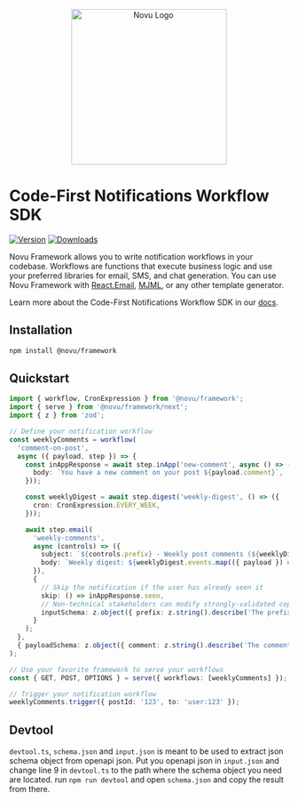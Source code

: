 <div align="center">
  <a href="https://novu.co?utm_source=github" target="_blank">
  <picture>
    <source media="(prefers-color-scheme: dark)" srcset="https://user-images.githubusercontent.com/2233092/213641039-220ac15f-f367-4d13-9eaf-56e79433b8c1.png">
    <img alt="Novu Logo" src="https://user-images.githubusercontent.com/2233092/213641043-3bbb3f21-3c53-4e67-afe5-755aeb222159.png" width="280"/>
  </picture>
  </a>
</div>

# Code-First Notifications Workflow SDK

[![Version](https://img.shields.io/npm/v/@novu/framework.svg)](https://www.npmjs.org/package/@novu/framework)
[![Downloads](https://img.shields.io/npm/dm/@novu/framework.svg)](https://www.npmjs.com/package/@novu/framework)

Novu Framework allows you to write notification workflows in your codebase. Workflows are functions that execute business logic and use your preferred libraries for email, SMS, and chat generation. You can use Novu Framework with [React.Email](https://react.email/), [MJML](https://mjml.io/), or any other template generator.

Learn more about the Code-First Notifications Workflow SDK in our [docs](https://docs.novu.co/framework/quickstart).

## Installation

```bash
npm install @novu/framework
```

## Quickstart

```typescript
import { workflow, CronExpression } from '@novu/framework';
import { serve } from '@novu/framework/next';
import { z } from 'zod';

// Define your notification workflow
const weeklyComments = workflow(
  'comment-on-post',
  async ({ payload, step }) => {
    const inAppResponse = await step.inApp('new-comment', async () => ({
      body: `You have a new comment on your post ${payload.comment}`,
    }));

    const weeklyDigest = await step.digest('weekly-digest', () => ({
      cron: CronExpression.EVERY_WEEK,
    }));

    await step.email(
      'weekly-comments',
      async (controls) => ({
        subject: `${controls.prefix} - Weekly post comments (${weeklyDigest.events.length})`,
        body: `Weekly digest: ${weeklyDigest.events.map(({ payload }) => payload.comment).join(', ')}`,
      }),
      {
        // Skip the notification if the user has already seen it
        skip: () => inAppResponse.seen,
        // Non-technical stakeholders can modify strongly-validated copy in Novu Cloud
        inputSchema: z.object({ prefix: z.string().describe('The prefix of the subject.').default('Hi!') }),
      }
    );
  },
  { payloadSchema: z.object({ comment: z.string().describe('The comment on the post.') }) }
);

// Use your favorite framework to serve your workflows
const { GET, POST, OPTIONS } = serve({ workflows: [weeklyComments] });

// Trigger your notification workflow
weeklyComments.trigger({ postId: '123', to: 'user:123' });
```

## Devtool

`devtool.ts`, `schema.json` and `input.json` is meant to be used to extract json schema object from openapi json.
Put you openapi json in `input.json` and change line 9 in `devtool.ts` to the path where the schema object you need are located. run `npm run devtool` and open `schema.json` and copy the result from there.
